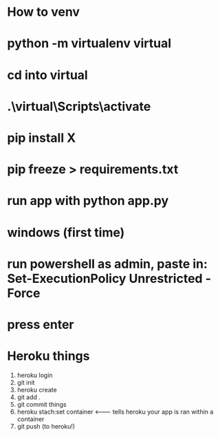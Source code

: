 # How to venv
# python -m virtualenv virtual
# cd into virtual
# .\virtual\Scripts\activate
# pip install X
# pip freeze > requirements.txt

# run app with python app.py

# windows (first time)
# run powershell as admin, paste in: Set-ExecutionPolicy Unrestricted -Force
# press enter


# Heroku things
1. heroku login
2. git init
2. heroku create <app-name>
3. git add .
4. git commit things
5. heroku stach:set container <--- tells heroku your app is ran within a container
6. git push (to heroku!)